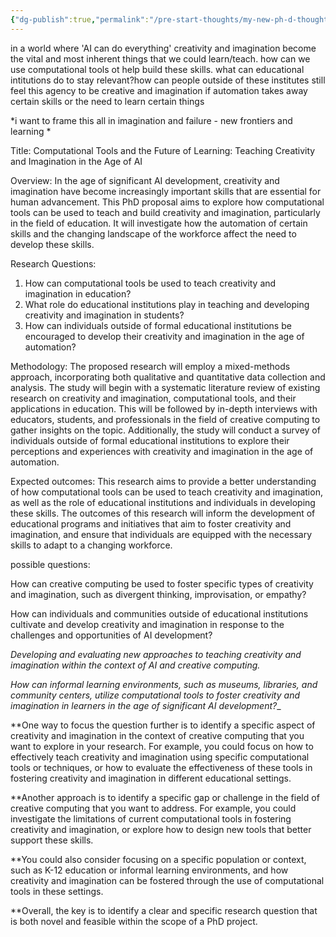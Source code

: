 ```yaml
---
{"dg-publish":true,"permalink":"/pre-start-thoughts/my-new-ph-d-thoughts-chat-gpt-12042023/","noteIcon":""}
---
```



in a world where 'AI can do everything' creativity and imagination become the vital and most inherent things that we could learn/teach. how can we use computational tools ot help build these skills. what can educational intitutions do to stay relevant?how can people outside of these institutes still feel this agency to be creative and imagination if automation takes away certain skills or the need to learn certain things

*i want to frame this all in imagination and failure - new frontiers and learning *



Title: Computational Tools and the Future of Learning: Teaching Creativity and Imagination in the Age of AI

Overview: In the age of significant AI development, creativity and imagination have become increasingly important skills that are essential for human advancement. This PhD proposal aims to explore how computational tools can be used to teach and build creativity and imagination, particularly in the field of education. It will investigate how the automation of certain skills and the changing landscape of the workforce affect the need to develop these skills.

Research Questions:

1.  How can computational tools be used to teach creativity and imagination in education?
2.  What role do educational institutions play in teaching and developing creativity and imagination in students?
3.  How can individuals outside of formal educational institutions be encouraged to develop their creativity and imagination in the age of automation?

Methodology: The proposed research will employ a mixed-methods approach, incorporating both qualitative and quantitative data collection and analysis. The study will begin with a systematic literature review of existing research on creativity and imagination, computational tools, and their applications in education. This will be followed by in-depth interviews with educators, students, and professionals in the field of creative computing to gather insights on the topic. Additionally, the study will conduct a survey of individuals outside of formal educational institutions to explore their perceptions and experiences with creativity and imagination in the age of automation.

Expected outcomes: This research aims to provide a better understanding of how computational tools can be used to teach creativity and imagination, as well as the role of educational institutions and individuals in developing these skills. The outcomes of this research will inform the development of educational programs and initiatives that aim to foster creativity and imagination, and ensure that individuals are equipped with the necessary skills to adapt to a changing workforce.


possible questions: 

How can creative computing be used to foster specific types of creativity and imagination, such as divergent thinking, improvisation, or empathy?

How can individuals and communities outside of educational institutions cultivate and develop creativity and imagination in response to the challenges and opportunities of AI development?

_Developing and evaluating new approaches to teaching creativity and imagination within the context of AI and creative computing._

_How can informal learning environments, such as museums, libraries, and community centers, utilize computational tools to foster creativity and imagination in learners in the age of significant AI development?__

**One way to focus the question further is to identify a specific aspect of creativity and imagination in the context of creative computing that you want to explore in your research. For example, you could focus on how to effectively teach creativity and imagination using specific computational tools or techniques, or how to evaluate the effectiveness of these tools in fostering creativity and imagination in different educational settings.
 
**Another approach is to identify a specific gap or challenge in the field of creative computing that you want to address. For example, you could investigate the limitations of current computational tools in fostering creativity and imagination, or explore how to design new tools that better support these skills.

**You could also consider focusing on a specific population or context, such as K-12 education or informal learning environments, and how creativity and imagination can be fostered through the use of computational tools in these settings.

**Overall, the key is to identify a clear and specific research question that is both novel and feasible within the scope of a PhD project.
